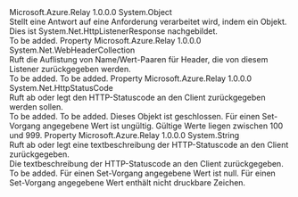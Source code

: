 <Type Name="RelayedHttpListenerResponse" FullName="Microsoft.Azure.Relay.RelayedHttpListenerResponse">
  <TypeSignature Language="C#" Value="public sealed class RelayedHttpListenerResponse" />
  <TypeSignature Language="ILAsm" Value=".class public auto ansi sealed beforefieldinit RelayedHttpListenerResponse extends System.Object" />
  <TypeSignature Language="DocId" Value="T:Microsoft.Azure.Relay.RelayedHttpListenerResponse" />
  <TypeSignature Language="VB.NET" Value="Public NotInheritable Class RelayedHttpListenerResponse" />
  <TypeSignature Language="F#" Value="type RelayedHttpListenerResponse = class" />
  <AssemblyInfo>
    <AssemblyName>Microsoft.Azure.Relay</AssemblyName>
    <AssemblyVersion>1.0.0.0</AssemblyVersion>
  </AssemblyInfo>
  <Base>
    <BaseTypeName>System.Object</BaseTypeName>
  </Base>
  <Interfaces />
  <Docs>
    <summary>
            Stellt eine Antwort auf eine Anforderung verarbeitet wird, indem ein <see cref="T:Microsoft.Azure.Relay.HybridConnectionListener" /> Objekt.
            Dies ist System.Net.HttpListenerResponse nachgebildet.
            </summary>
    <remarks>To be added.</remarks>
  </Docs>
  <Members>
    <Member MemberName="Headers">
      <MemberSignature Language="C#" Value="public System.Net.WebHeaderCollection Headers { get; }" />
      <MemberSignature Language="ILAsm" Value=".property instance class System.Net.WebHeaderCollection Headers" />
      <MemberSignature Language="DocId" Value="P:Microsoft.Azure.Relay.RelayedHttpListenerResponse.Headers" />
      <MemberSignature Language="VB.NET" Value="Public ReadOnly Property Headers As WebHeaderCollection" />
      <MemberSignature Language="F#" Value="member this.Headers : System.Net.WebHeaderCollection" Usage="Microsoft.Azure.Relay.RelayedHttpListenerResponse.Headers" />
      <MemberType>Property</MemberType>
      <AssemblyInfo>
        <AssemblyName>Microsoft.Azure.Relay</AssemblyName>
        <AssemblyVersion>1.0.0.0</AssemblyVersion>
      </AssemblyInfo>
      <ReturnValue>
        <ReturnType>System.Net.WebHeaderCollection</ReturnType>
      </ReturnValue>
      <Docs>
        <summary>
            Ruft die Auflistung von Name/Wert-Paaren für Header, die von diesem Listener zurückgegeben werden.
            </summary>
        <value>To be added.</value>
        <remarks>To be added.</remarks>
      </Docs>
    </Member>
    <Member MemberName="StatusCode">
      <MemberSignature Language="C#" Value="public System.Net.HttpStatusCode StatusCode { get; set; }" />
      <MemberSignature Language="ILAsm" Value=".property instance valuetype System.Net.HttpStatusCode StatusCode" />
      <MemberSignature Language="DocId" Value="P:Microsoft.Azure.Relay.RelayedHttpListenerResponse.StatusCode" />
      <MemberSignature Language="VB.NET" Value="Public Property StatusCode As HttpStatusCode" />
      <MemberSignature Language="F#" Value="member this.StatusCode : System.Net.HttpStatusCode with get, set" Usage="Microsoft.Azure.Relay.RelayedHttpListenerResponse.StatusCode" />
      <MemberType>Property</MemberType>
      <AssemblyInfo>
        <AssemblyName>Microsoft.Azure.Relay</AssemblyName>
        <AssemblyVersion>1.0.0.0</AssemblyVersion>
      </AssemblyInfo>
      <ReturnValue>
        <ReturnType>System.Net.HttpStatusCode</ReturnType>
      </ReturnValue>
      <Docs>
        <summary>Ruft ab oder legt den HTTP-Statuscode an den Client zurückgegeben werden sollen.</summary>
        <value>To be added.</value>
        <remarks>To be added.</remarks>
        <exception cref="T:System.ObjectDisposedException">Dieses Objekt ist geschlossen.</exception>
        <exception cref="T:System.Net.ProtocolViolationException">Für einen Set-Vorgang angegebene Wert ist ungültig. Gültige Werte liegen zwischen 100 und 999.</exception>
      </Docs>
    </Member>
    <Member MemberName="StatusDescription">
      <MemberSignature Language="C#" Value="public string StatusDescription { get; set; }" />
      <MemberSignature Language="ILAsm" Value=".property instance string StatusDescription" />
      <MemberSignature Language="DocId" Value="P:Microsoft.Azure.Relay.RelayedHttpListenerResponse.StatusDescription" />
      <MemberSignature Language="VB.NET" Value="Public Property StatusDescription As String" />
      <MemberSignature Language="F#" Value="member this.StatusDescription : string with get, set" Usage="Microsoft.Azure.Relay.RelayedHttpListenerResponse.StatusDescription" />
      <MemberType>Property</MemberType>
      <AssemblyInfo>
        <AssemblyName>Microsoft.Azure.Relay</AssemblyName>
        <AssemblyVersion>1.0.0.0</AssemblyVersion>
      </AssemblyInfo>
      <ReturnValue>
        <ReturnType>System.String</ReturnType>
      </ReturnValue>
      <Docs>
        <summary>Ruft ab oder legt eine textbeschreibung der HTTP-Statuscode an den Client zurückgegeben.</summary>
        <value>Die textbeschreibung der HTTP-Statuscode an den Client zurückgegeben.</value>
        <remarks>To be added.</remarks>
        <exception cref="T:System.ArgumentNullException">Für einen Set-Vorgang angegebene Wert ist null.</exception>
        <exception cref="T:System.ArgumentException">Für einen Set-Vorgang angegebene Wert enthält nicht druckbare Zeichen.</exception>
      </Docs>
    </Member>
  </Members>
</Type>